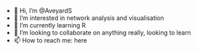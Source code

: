 - 👋 Hi, I’m @AveyardS
- 👀 I’m interested in network analysis and visualisation
- 🌱 I’m currently learning R
- 💞️ I’m looking to collaborate on anything really, looking to learn
- 📫 How to reach me: here

<!---
AveyardS/AveyardS is a ✨ special ✨ repository because its `README.md` (this file) appears on your GitHub profile.
You can click the Preview link to take a look at your changes.
--->
